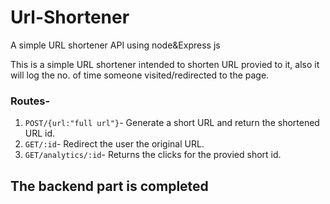 # Url-Shortener
A simple URL shortener API using node&amp;Express js

This is a simple URL shortener intended to shorten URL provied to it,
also it will log the no. of time someone visited/redirected to the page.

### Routes-
1. ``POST/{url:"full url"}``- Generate a short URL and return the shortened URL id.
2. ``GET/:id``- Redirect the user the original URL.
3. ``GET/analytics/:id``- Returns the clicks for the provied short id.

## The backend part is completed